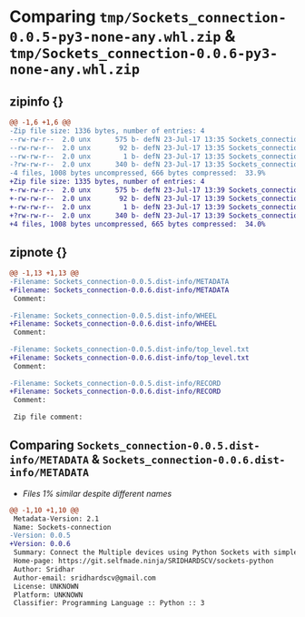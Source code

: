 # Comparing `tmp/Sockets_connection-0.0.5-py3-none-any.whl.zip` & `tmp/Sockets_connection-0.0.6-py3-none-any.whl.zip`

## zipinfo {}

```diff
@@ -1,6 +1,6 @@
-Zip file size: 1336 bytes, number of entries: 4
--rw-rw-r--  2.0 unx      575 b- defN 23-Jul-17 13:35 Sockets_connection-0.0.5.dist-info/METADATA
--rw-rw-r--  2.0 unx       92 b- defN 23-Jul-17 13:35 Sockets_connection-0.0.5.dist-info/WHEEL
--rw-rw-r--  2.0 unx        1 b- defN 23-Jul-17 13:35 Sockets_connection-0.0.5.dist-info/top_level.txt
-?rw-rw-r--  2.0 unx      340 b- defN 23-Jul-17 13:35 Sockets_connection-0.0.5.dist-info/RECORD
-4 files, 1008 bytes uncompressed, 666 bytes compressed:  33.9%
+Zip file size: 1335 bytes, number of entries: 4
+-rw-rw-r--  2.0 unx      575 b- defN 23-Jul-17 13:39 Sockets_connection-0.0.6.dist-info/METADATA
+-rw-rw-r--  2.0 unx       92 b- defN 23-Jul-17 13:39 Sockets_connection-0.0.6.dist-info/WHEEL
+-rw-rw-r--  2.0 unx        1 b- defN 23-Jul-17 13:39 Sockets_connection-0.0.6.dist-info/top_level.txt
+?rw-rw-r--  2.0 unx      340 b- defN 23-Jul-17 13:39 Sockets_connection-0.0.6.dist-info/RECORD
+4 files, 1008 bytes uncompressed, 665 bytes compressed:  34.0%
```

## zipnote {}

```diff
@@ -1,13 +1,13 @@
-Filename: Sockets_connection-0.0.5.dist-info/METADATA
+Filename: Sockets_connection-0.0.6.dist-info/METADATA
 Comment: 
 
-Filename: Sockets_connection-0.0.5.dist-info/WHEEL
+Filename: Sockets_connection-0.0.6.dist-info/WHEEL
 Comment: 
 
-Filename: Sockets_connection-0.0.5.dist-info/top_level.txt
+Filename: Sockets_connection-0.0.6.dist-info/top_level.txt
 Comment: 
 
-Filename: Sockets_connection-0.0.5.dist-info/RECORD
+Filename: Sockets_connection-0.0.6.dist-info/RECORD
 Comment: 
 
 Zip file comment:
```

## Comparing `Sockets_connection-0.0.5.dist-info/METADATA` & `Sockets_connection-0.0.6.dist-info/METADATA`

 * *Files 1% similar despite different names*

```diff
@@ -1,10 +1,10 @@
 Metadata-Version: 2.1
 Name: Sockets-connection
-Version: 0.0.5
+Version: 0.0.6
 Summary: Connect the Multiple devices using Python Sockets with simple ways
 Home-page: https://git.selfmade.ninja/SRIDHARDSCV/sockets-python
 Author: Sridhar
 Author-email: sridhardscv@gmail.com
 License: UNKNOWN
 Platform: UNKNOWN
 Classifier: Programming Language :: Python :: 3
```

